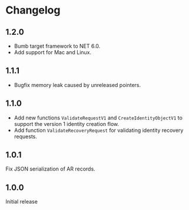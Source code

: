 # Changelog

## 1.2.0

- Bumb target framework to NET 6.0.
- Add support for Mac and Linux.

## 1.1.1

- Bugfix memory leak caused by unreleased pointers.

## 1.1.0

- Add new functions `ValidateRequestV1` and `CreateIdentityObjectV1` to support the version 1 identity creation flow.
- Add function `ValidateRecoveryRequest` for validating identity recovery requests.

## 1.0.1

Fix JSON serialization of AR records.

## 1.0.0

Initial release

